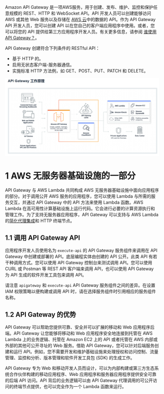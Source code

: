 

Amazon API Gateway 是一项AWS服务，用于创建、发布、维护、监控和保护任意规模的 REST、HTTP 和 WebSocket API。API 开发人员可以创建能够访问 AWS 或其他 Web 服务以及存储在 [AWS 云](https://aws.amazon.com/what-is-cloud-computing/)中的数据的 API。作为 API Gateway API 开发人员，您可以创建 API 以在您自己的客户端应用程序中使用。或者，您可以将您的 API 提供给第三方应用程序开发人员。有关更多信息，请参阅 [谁使用 API Gateway？](https://docs.aws.amazon.com/zh_cn/apigateway/latest/developerguide/api-gateway-overview-developer-experience.html#apigateway-who-uses-api-gateway)。

API Gateway 创建符合下列条件的 RESTful API：
- 基于 HTTP 的。
- 启用无状态客户端-服务器通信。
- 实施标准 HTTP 方法例，如 GET、POST、PUT、PATCH 和 DELETE。


![](image/Pasted%20image%2020240228213602.png)

# 1 AWS 无服务器基础设施的一部分

API Gateway 与 AWS Lambda 共同构成 AWS 无服务器基础设施中面向应用程序的部分。对于调用公开 AWS 服务的应用程序，您可以使用 Lambda 与所需的服务交互，并通过 API Gateway 中的 API 方法来使用 Lambda 函数。AWS Lambda 在高可用性计算基础设施上运行代码。它会进行必要的计算资源执行和管理工作。为了支持无服务器应用程序，API Gateway 可以支持与 AWS Lambda 的[简化代理集成](http://docs.aws.amazon.com/zh_cn/apigateway/latest/developerguide/api-gateway-set-up-simple-proxy.html)和 HTTP 终端节点。

## 1.1 调用 API Gateway API

应用程序开发人员使用名为 `execute-api` 的 API Gateway 服务组件来调用在 API Gateway 中创建或部署的 API。底层编程实体由创建的 API 公开。此类 API 有若干种调用方式。您可以使用 API Gateway 控制台来测试调用 API。您可以使用 CURL 或 Postman 等 REST API 客户端来调用 API，也可以使用 API Gateway 为 API 生成的软件开发工具包来调用 API。

请注意 `apigateway` 和 `execute-api` API Gateway 服务组件之间的差异。在设置 IAM 权限策略以便构建或调用 API 时，请在选择服务组件时引用相应的服务组件名称。

## 1.2 API Gateway 的优势

API Gateway 可以帮助您提供可靠、安全并可以扩展的移动和 Web 应用程序后端。API Gateway 让您能够将移动和 Web 应用程序安全地连接到托管在 AWS Lambda 上的业务逻辑、托管在 Amazon EC2 上的 API 或者托管在 AWS 内部或外部的其他可公开寻址的 Web 服务。借助 API Gateway，您可以针对后端服务创建和运行 API。例如，您不需要开发和维护基础设施来处理授权和访问控制、流量管理、监控和分析、版本管理和软件开发工具包 (SDK) 的生成工作。

API Gateway 专为 Web 和移动开发人员而设计，可以为内部构建或第三方生态系统合作伙伴构建的移动应用程序、Web 应用程序和服务器应用程序提供安全可靠的后端 API 访问。API 背后的业务逻辑可以由 API Gateway 代理调用的可公开访问的终端节点提供，也可以完全作为一个 Lambda 函数来运行。






